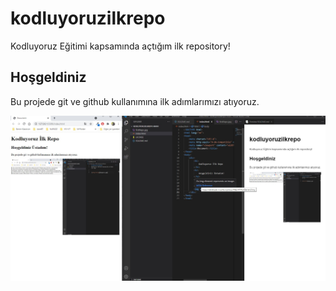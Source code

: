 # kodluyoruzilkrepo
Kodluyoruz Eğitimi kapsamında açtığım ilk repository!

## Hoşgeldiniz

Bu projede git ve github kullanımına ilk adımlarımızı atıyoruz.

![Drag Racing](firstRepo.jpg)